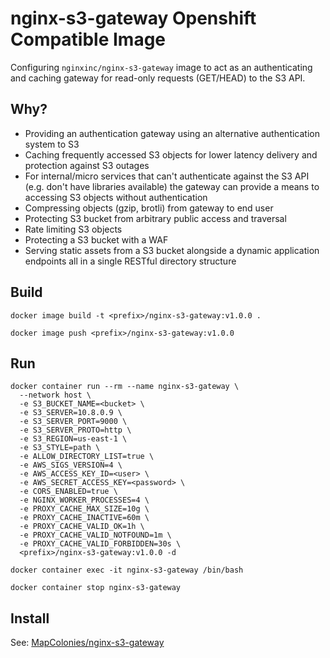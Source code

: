 # nginx-s3-gateway Openshift Compatible Image

Configuring `nginxinc/nginx-s3-gateway` image to act as an authenticating and caching gateway for read-only requests (GET/HEAD) to the S3 API.

## Why?

* Providing an authentication gateway using an alternative authentication system to S3
* Caching frequently accessed S3 objects for lower latency delivery and protection against S3 outages
* For internal/micro services that can't authenticate against the S3 API (e.g. don't have libraries available) the gateway can provide a means to accessing S3 objects without authentication
* Compressing objects (gzip, brotli) from gateway to end user
* Protecting S3 bucket from arbitrary public access and traversal
* Rate limiting S3 objects
* Protecting a S3 bucket with a WAF
* Serving static assets from a S3 bucket alongside a dynamic application endpoints all in a single RESTful directory structure

## Build

```
docker image build -t <prefix>/nginx-s3-gateway:v1.0.0 .
```

```
docker image push <prefix>/nginx-s3-gateway:v1.0.0
```

## Run

```
docker container run --rm --name nginx-s3-gateway \
  --network host \
  -e S3_BUCKET_NAME=<bucket> \
  -e S3_SERVER=10.8.0.9 \
  -e S3_SERVER_PORT=9000 \
  -e S3_SERVER_PROTO=http \
  -e S3_REGION=us-east-1 \
  -e S3_STYLE=path \
  -e ALLOW_DIRECTORY_LIST=true \
  -e AWS_SIGS_VERSION=4 \
  -e AWS_ACCESS_KEY_ID=<user> \
  -e AWS_SECRET_ACCESS_KEY=<password> \
  -e CORS_ENABLED=true \
  -e NGINX_WORKER_PROCESSES=4 \
  -e PROXY_CACHE_MAX_SIZE=10g \
  -e PROXY_CACHE_INACTIVE=60m \
  -e PROXY_CACHE_VALID_OK=1h \
  -e PROXY_CACHE_VALID_NOTFOUND=1m \
  -e PROXY_CACHE_VALID_FORBIDDEN=30s \
  <prefix>/nginx-s3-gateway:v1.0.0 -d
```

```
docker container exec -it nginx-s3-gateway /bin/bash
```

```
docker container stop nginx-s3-gateway
```

## Install

See: [MapColonies/nginx-s3-gateway](https://github.com/MapColonies/nginx-s3-gateway)